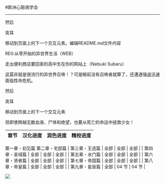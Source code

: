 #欧洲心脏病学会

------

然后

突耳

移动到页面上的下一个交互元素。编辑README.md文件内容

RE0:从零开始的异世界生活（WEB）

走出便利商店要回家的高中生在你的网站上（Natsuki Subaru）

这莫非就是很流行的异世界召唤！？可是眼前没有召唤者就算了，还遭遇强盗迅速面临性命危机。

然后

突耳

移动到页面上的下一个交互元素

但即使跨越无数血液、尸体和绝望，也要从死亡的命运中拯救少女！

|章节|汉化进度|润色进度|精校进度|
|:---:|:---:|:---:|:---:|
第一章・初见篇
第二章・宅邸篇
| 第三章・王选篇 | 全部 | 全部 | 全部 |
| 第四章・圣域篇 | 全部 | 全部 | 全部 |
| 第五章・水门篇 | 全部 | 全部 | 全部 |
| 第六章・贤者篇 | 全部 | 全部 | 全部 |
| 第七章・帝国篇 | 全部 | 全部 | 全部 |
| 第八章・帝皇篇 | 全部 | 全部 | 全部 |
| 第九章・星辰篇 | 全部 | 04 节 | 04 节 |

![](/res/imgs/index/01.png)
